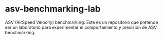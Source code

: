 # asv-benchmarking-lab
ASV (AirSpeed Velocity) benchmarking.  Este es un repositorio que pretende ser un laboratorio para experimentar el comportamiento y precisión de ASV benchmarking.
